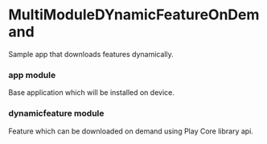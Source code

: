 # MultiModuleDYnamicFeatureOnDemand

Sample app that downloads features dynamically.

### app module

Base application which will be installed on device.

### dynamicfeature module

Feature which can be downloaded on demand using Play Core library api.